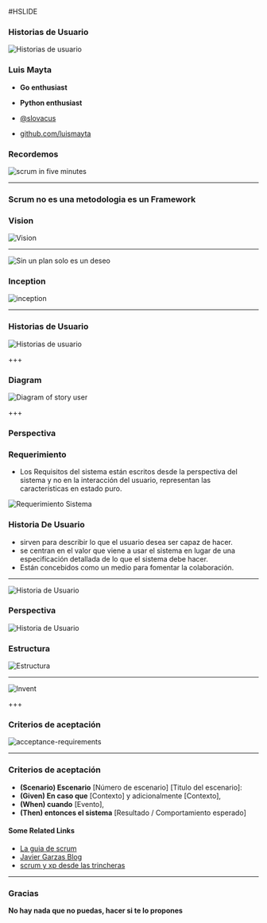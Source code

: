#HSLIDE

### Historias de Usuario

![Historias de usuario](assets/img/ustory.png)

### Luis Mayta

- **Go enthusiast**
- **Python enthusiast**

- [@slovacus](https://twitter.com/slovacus)
- [github.com/luismayta](https://github.com/luismayta)

### Recordemos

![scrum in five minutes](assets/img/scrum5minutes.jpg)

---

### Scrum no es una metodologia es un Framework

### Vision

![Vision](assets/img/vision.jpg)

---

![Sin un plan solo es un deseo](assets/img/image-wish.png)

### Inception

![inception](assets/img/inception.png)

---

### Historias de Usuario

![Historias de usuario](assets/img/ustory.png)

+++

### Diagram

![Diagram of story user](assets/img/user-story-diagram.jpg)

+++

### Perspectiva

### Requerimiento

* Los Requisitos del sistema están escritos desde la perspectiva del sistema y no en la interacción del usuario, representan las características en estado puro.

![Requerimiento Sistema](assets/img/requeriments-system.png)

### Historia De Usuario

* sirven para describir lo que el usuario desea ser capaz de hacer.
* se centran en el valor que viene a usar el sistema en lugar de una especificación detallada de lo que el sistema debe hacer.
* Están concebidos como un medio para fomentar la colaboración.

--------------------------

![Historia de Usuario](assets/img/perspectiva-story-user.jpg)

### Perspectiva

![Historia de Usuario](assets/img/perspectiva-all.png)

### Estructura

![Estructura](assets/img/EstructuraHistoriaDeUsuarioTarjeta.jpg)

--------------------------

![Invent](assets/img/invest-story-user.png)

+++

### Criterios de aceptación

![acceptance-requirements](assets/img/acceptance-requirements.jpg)

---

### Criterios de aceptación

* **(Scenario) Escenario** [Número de escenario] [Titulo del escenario]:
* **(Given) En caso que** [Contexto] y adicionalmente [Contexto],
* **(When) cuando** [Evento],
* **(Then) entonces el sistema** [Resultado / Comportamiento esperado]

#### Some Related Links

* [La guia de scrum](http://www.scrumguides.org/docs/scrumguide/v2016/2016-Scrum-Guide-Spanish.pdf)
* [Javier Garzas Blog](http://www.javiergarzas.com/metodologias-agiles)
* [scrum y xp desde las trincheras](http://www.proyectalis.com/wp-content/uploads/2008/02/scrum-y-xp-desde-las-trincheras.pdf)

--------------

### Gracias

**No hay nada que no puedas, hacer si te lo propones**